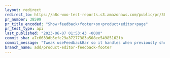 ```yaml
---
layout: redirect
redirect_to: https://a8c-woo-test-reports.s3.amazonaws.com/public/pr/38599/api/index.html
pr_number: 38599
pr_title_encoded: "Show+feedback+footer+on+product+editor+page"
pr_test_type: api
last_published: "2023-06-07 01:53:43 +0000"
commit_sha: a7c6633db5efc29a37277383a508ee54985162fb
commit_message: "Tweak useFeedbackBar so it handles when previously shown is updated"
branch_name: add/product-editor-feedback-footer
---
```

